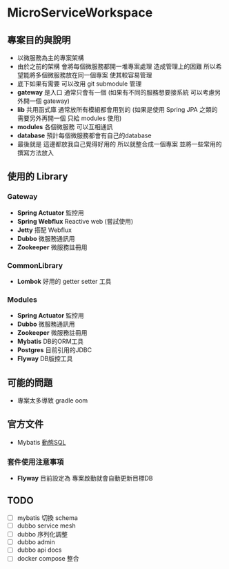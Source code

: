 # MicroServiceWorkspace

## 專案目的與說明
- 以微服務為主的專案架構
- 由於之前的架構 會將每個微服務都開一堆專案處理 造成管理上的困難 所以希望能將多個微服務放在同一個專案 使其較容易管理
- 底下如果有需要 可以改用 git submodule 管理
- **gateway** 是入口 通常只會有一個 (如果有不同的服務想要接系統 可以考慮另外開一個 gateway)
- **lib** 共用函式庫 通常放所有模組都會用到的 (如果是使用 Spring JPA 之類的 需要另外再開一個 只給 modules 使用)
- **modules** 各個微服務 可以互相通訊
- **database** 預計每個微服務都會有自己的database
- 最後就是 這邊都放我自己覺得好用的 所以就整合成一個專案 並將一些常用的撰寫方法放入

## 使用的 Library

### Gateway
- **Spring Actuator** 監控用
- **Spring Webflux** Reactive web (嘗試使用)
- **Jetty** 搭配 Webflux
- **Dubbo** 微服務通訊用   
- **Zookeeper** 微服務註冊用   
   
### CommonLibrary
- **Lombok** 好用的 getter setter 工具

### Modules
- **Spring Actuator** 監控用
- **Dubbo** 微服務通訊用
- **Zookeeper** 微服務註冊用
- **Mybatis** DB的ORM工具
- **Postgres** 目前引用的JDBC
- **Flyway** DB版控工具

## 可能的問題
- 專案太多導致 gradle oom

## 官方文件
- Mybatis [動態SQL](https://mybatis.org/mybatis-3/zh/dynamic-sql.html)

### 套件使用注意事項
- **Flyway** 目前設定為 專案啟動就會自動更新目標DB


## TODO
- [ ] mybatis 切換 schema
- [ ] dubbo service mesh
- [ ] dubbo 序列化調整
- [ ] dubbo admin
- [ ] dubbo api docs
- [ ] docker compose 整合